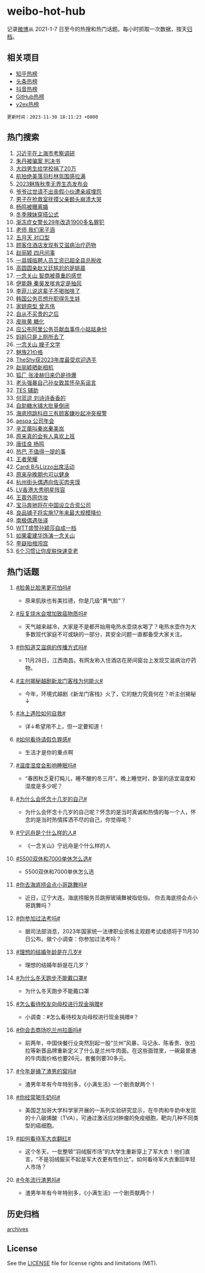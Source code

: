 # weibo-hot-hub

记录[微博](https://www.weibo.com)从 2021-1-7 日至今的热搜和热门话题。每小时抓取一次数据，按天[归档](archives)。

## 相关项目

- [知乎热榜](https://github.com/lonnyzhang423/zhihu-hot-hub)
- [头条热榜](https://github.com/lonnyzhang423/toutiao-hot-hub)
- [抖音热榜](https://github.com/lonnyzhang423/douyin-hot-hub)
- [GitHub热榜](https://github.com/lonnyzhang423/github-hot-hub)
- [v2ex热榜](https://github.com/lonnyzhang423/v2ex-hot-hub)


`更新时间：2023-11-30 18:11:23 +0800`

## 热门搜索

1. [习近平在上海市考察调研](https://m.weibo.cn/search?containerid=100103type%3D1%26t%3D10%26q%3D%23%E4%B9%A0%E8%BF%91%E5%B9%B3%E5%9C%A8%E4%B8%8A%E6%B5%B7%E5%B8%82%E8%80%83%E5%AF%9F%E8%B0%83%E7%A0%94%23&stream_entry_id=51&isnewpage=1&extparam=seat%3D1%26filter_type%3Drealtimehot%26pos%3D0%26dgr%3D0%26stream_entry_id%3D51%26c_type%3D51%26cate%3D10103%26q%3D%2523%25E4%25B9%25A0%25E8%25BF%2591%25E5%25B9%25B3%25E5%259C%25A8%25E4%25B8%258A%25E6%25B5%25B7%25E5%25B8%2582%25E8%2580%2583%25E5%25AF%259F%25E8%25B0%2583%25E7%25A0%2594%2523%26display_time%3D1701339082%26pre_seqid%3D170133908231901630413)
1. [朱丹被骗案 判决书](https://m.weibo.cn/search?containerid=100103type%3D1%26t%3D10%26q%3D%E6%9C%B1%E4%B8%B9%E8%A2%AB%E9%AA%97%E6%A1%88+%E5%88%A4%E5%86%B3%E4%B9%A6&stream_entry_id=31&isnewpage=1&extparam=seat%3D1%26lcate%3D5001%26c_type%3D31%26dgr%3D0%26realpos%3D1%26filter_type%3Drealtimehot%26pos%3D0%26cate%3D5001%26stream_entry_id%3D31%26band_rank%3D1%26q%3D%25E6%259C%25B1%25E4%25B8%25B9%25E8%25A2%25AB%25E9%25AA%2597%25E6%25A1%2588%2520%25E5%2588%25A4%25E5%2586%25B3%25E4%25B9%25A6%26flag%3D1%26display_time%3D1701339082%26pre_seqid%3D170133908231901630413)
1. [大四男生给学校捐了20万](https://m.weibo.cn/search?containerid=100103type%3D1%26t%3D10%26q%3D%23%E5%A4%A7%E5%9B%9B%E7%94%B7%E7%94%9F%E7%BB%99%E5%AD%A6%E6%A0%A1%E6%8D%90%E4%BA%8620%E4%B8%87%23&stream_entry_id=31&isnewpage=1&extparam=seat%3D1%26lcate%3D5001%26c_type%3D31%26dgr%3D0%26realpos%3D2%26filter_type%3Drealtimehot%26pos%3D1%26cate%3D5001%26stream_entry_id%3D31%26band_rank%3D2%26q%3D%2523%25E5%25A4%25A7%25E5%259B%259B%25E7%2594%25B7%25E7%2594%259F%25E7%25BB%2599%25E5%25AD%25A6%25E6%25A0%25A1%25E6%258D%2590%25E4%25BA%258620%25E4%25B8%2587%2523%26flag%3D32768%26display_time%3D1701339082%26pre_seqid%3D170133908231901630413)
1. [航拍绝美落羽杉林氛围感拉满](https://m.weibo.cn/search?containerid=100103type%3D1%26t%3D10%26q%3D%23%E8%88%AA%E6%8B%8D%E7%BB%9D%E7%BE%8E%E8%90%BD%E7%BE%BD%E6%9D%89%E6%9E%97%E6%B0%9B%E5%9B%B4%E6%84%9F%E6%8B%89%E6%BB%A1%23&stream_entry_id=31&isnewpage=1&extparam=seat%3D1%26lcate%3D5001%26c_type%3D31%26dgr%3D0%26realpos%3D3%26filter_type%3Drealtimehot%26pos%3D2%26cate%3D5001%26stream_entry_id%3D31%26band_rank%3D3%26q%3D%2523%25E8%2588%25AA%25E6%258B%258D%25E7%25BB%259D%25E7%25BE%258E%25E8%2590%25BD%25E7%25BE%25BD%25E6%259D%2589%25E6%259E%2597%25E6%25B0%259B%25E5%259B%25B4%25E6%2584%259F%25E6%258B%2589%25E6%25BB%25A1%2523%26flag%3D1%26display_time%3D1701339082%26pre_seqid%3D170133908231901630413)
1. [2023魅族秋季无界生态发布会](https://m.weibo.cn/search?containerid=100103type%3D1%26t%3D10%26q%3D%232023%E9%AD%85%E6%97%8F%E7%A7%8B%E5%AD%A3%E6%97%A0%E7%95%8C%E7%94%9F%E6%80%81%E5%8F%91%E5%B8%83%E4%BC%9A%23&stream_entry_id=31&isnewpage=1&extparam=seat%3D1%26lcate%3D5001%26dgr%3D0%26c_type%3D31%26q%3D%25232023%25E9%25AD%2585%25E6%2597%258F%25E7%25A7%258B%25E5%25AD%25A3%25E6%2597%25A0%25E7%2595%258C%25E7%2594%259F%25E6%2580%2581%25E5%258F%2591%25E5%25B8%2583%25E4%25BC%259A%2523%26filter_type%3Drealtimehot%26pos%3D3%26adid%3D212900%26stream_entry_id%3D31%26band_rank%3D4%26cate%3D5001%26topic_ad%3D1%26is_ad_pos%3D1%26display_time%3D1701339082%26pre_seqid%3D170133908231901630413)
1. [爷爷过世请不出丧假小伙遭亲戚埋怨](https://m.weibo.cn/search?containerid=100103type%3D1%26t%3D10%26q%3D%23%E7%88%B7%E7%88%B7%E8%BF%87%E4%B8%96%E8%AF%B7%E4%B8%8D%E5%87%BA%E4%B8%A7%E5%81%87%E5%B0%8F%E4%BC%99%E9%81%AD%E4%BA%B2%E6%88%9A%E5%9F%8B%E6%80%A8%23&stream_entry_id=31&isnewpage=1&extparam=seat%3D1%26lcate%3D5001%26c_type%3D31%26dgr%3D0%26realpos%3D4%26filter_type%3Drealtimehot%26pos%3D4%26cate%3D5001%26stream_entry_id%3D31%26band_rank%3D4%26q%3D%2523%25E7%2588%25B7%25E7%2588%25B7%25E8%25BF%2587%25E4%25B8%2596%25E8%25AF%25B7%25E4%25B8%258D%25E5%2587%25BA%25E4%25B8%25A7%25E5%2581%2587%25E5%25B0%258F%25E4%25BC%2599%25E9%2581%25AD%25E4%25BA%25B2%25E6%2588%259A%25E5%259F%258B%25E6%2580%25A8%2523%26flag%3D2%26display_time%3D1701339082%26pre_seqid%3D170133908231901630413)
1. [男子在抢救室抚摸父亲额头崩溃大哭](https://m.weibo.cn/search?containerid=100103type%3D1%26t%3D10%26q%3D%23%E7%94%B7%E5%AD%90%E5%9C%A8%E6%8A%A2%E6%95%91%E5%AE%A4%E6%8A%9A%E6%91%B8%E7%88%B6%E4%BA%B2%E9%A2%9D%E5%A4%B4%E5%B4%A9%E6%BA%83%E5%A4%A7%E5%93%AD%23&stream_entry_id=31&isnewpage=1&extparam=seat%3D1%26lcate%3D5001%26c_type%3D31%26dgr%3D0%26realpos%3D5%26filter_type%3Drealtimehot%26pos%3D5%26cate%3D5001%26stream_entry_id%3D31%26band_rank%3D5%26q%3D%2523%25E7%2594%25B7%25E5%25AD%2590%25E5%259C%25A8%25E6%258A%25A2%25E6%2595%2591%25E5%25AE%25A4%25E6%258A%259A%25E6%2591%25B8%25E7%2588%25B6%25E4%25BA%25B2%25E9%25A2%259D%25E5%25A4%25B4%25E5%25B4%25A9%25E6%25BA%2583%25E5%25A4%25A7%25E5%2593%25AD%2523%26flag%3D32768%26display_time%3D1701339082%26pre_seqid%3D170133908231901630413)
1. [杨鸣被曝离婚](https://m.weibo.cn/search?containerid=100103type%3D1%26t%3D10%26q%3D%23%E6%9D%A8%E9%B8%A3%E8%A2%AB%E6%9B%9D%E7%A6%BB%E5%A9%9A%23&stream_entry_id=31&isnewpage=1&extparam=seat%3D1%26lcate%3D5001%26c_type%3D31%26dgr%3D0%26realpos%3D6%26filter_type%3Drealtimehot%26pos%3D6%26cate%3D5001%26stream_entry_id%3D31%26band_rank%3D6%26q%3D%2523%25E6%259D%25A8%25E9%25B8%25A3%25E8%25A2%25AB%25E6%259B%259D%25E7%25A6%25BB%25E5%25A9%259A%2523%26flag%3D2%26display_time%3D1701339082%26pre_seqid%3D170133908231901630413)
1. [冬季辣妹穿搭公式](https://m.weibo.cn/search?containerid=100103type%3D1%26t%3D10%26q%3D%23%E5%86%AC%E5%AD%A3%E8%BE%A3%E5%A6%B9%E7%A9%BF%E6%90%AD%E5%85%AC%E5%BC%8F%23&stream_entry_id=31&isnewpage=1&extparam=seat%3D1%26lcate%3D5001%26c_type%3D31%26dgr%3D0%26q%3D%2523%25E5%2586%25AC%25E5%25AD%25A3%25E8%25BE%25A3%25E5%25A6%25B9%25E7%25A9%25BF%25E6%2590%25AD%25E5%2585%25AC%25E5%25BC%258F%2523%26filter_type%3Drealtimehot%26pos%3D7%26adid%3D212927%26stream_entry_id%3D31%26band_rank%3D7%26cate%3D5001%26is_ad_pos%3D1%26display_time%3D1701339082%26pre_seqid%3D170133908231901630413)
1. [渐冻症女警长29年改造1900多名罪犯](https://m.weibo.cn/search?containerid=100103type%3D1%26t%3D10%26q%3D%23%E6%B8%90%E5%86%BB%E7%97%87%E5%A5%B3%E8%AD%A6%E9%95%BF29%E5%B9%B4%E6%94%B9%E9%80%A01900%E5%A4%9A%E5%90%8D%E7%BD%AA%E7%8A%AF%23&stream_entry_id=31&isnewpage=1&extparam=seat%3D1%26lcate%3D5001%26c_type%3D31%26dgr%3D0%26realpos%3D7%26filter_type%3Drealtimehot%26pos%3D8%26cate%3D5001%26stream_entry_id%3D31%26band_rank%3D7%26q%3D%2523%25E6%25B8%2590%25E5%2586%25BB%25E7%2597%2587%25E5%25A5%25B3%25E8%25AD%25A6%25E9%2595%25BF29%25E5%25B9%25B4%25E6%2594%25B9%25E9%2580%25A01900%25E5%25A4%259A%25E5%2590%258D%25E7%25BD%25AA%25E7%258A%25AF%2523%26flag%3D32768%26display_time%3D1701339082%26pre_seqid%3D170133908231901630413)
1. [老师 我们家子涵](https://m.weibo.cn/search?containerid=100103type%3D1%26t%3D10%26q%3D%E8%80%81%E5%B8%88+%E6%88%91%E4%BB%AC%E5%AE%B6%E5%AD%90%E6%B6%B5&stream_entry_id=31&isnewpage=1&extparam=seat%3D1%26lcate%3D5001%26c_type%3D31%26dgr%3D0%26realpos%3D8%26filter_type%3Drealtimehot%26pos%3D9%26cate%3D5001%26stream_entry_id%3D31%26band_rank%3D8%26q%3D%25E8%2580%2581%25E5%25B8%2588%2520%25E6%2588%2591%25E4%25BB%25AC%25E5%25AE%25B6%25E5%25AD%2590%25E6%25B6%25B5%26flag%3D1%26display_time%3D1701339082%26pre_seqid%3D170133908231901630413)
1. [五月天 对口型](https://m.weibo.cn/search?containerid=100103type%3D1%26t%3D10%26q%3D%E4%BA%94%E6%9C%88%E5%A4%A9+%E5%AF%B9%E5%8F%A3%E5%9E%8B&stream_entry_id=31&isnewpage=1&extparam=seat%3D1%26lcate%3D5001%26c_type%3D31%26dgr%3D0%26realpos%3D9%26filter_type%3Drealtimehot%26pos%3D10%26cate%3D5001%26stream_entry_id%3D31%26band_rank%3D9%26q%3D%25E4%25BA%2594%25E6%259C%2588%25E5%25A4%25A9%2520%25E5%25AF%25B9%25E5%258F%25A3%25E5%259E%258B%26flag%3D1%26display_time%3D1701339082%26pre_seqid%3D170133908231901630413)
1. [顾客住酒店发现有艾滋病治疗药物](https://m.weibo.cn/search?containerid=100103type%3D1%26t%3D10%26q%3D%23%E9%A1%BE%E5%AE%A2%E4%BD%8F%E9%85%92%E5%BA%97%E5%8F%91%E7%8E%B0%E6%9C%89%E8%89%BE%E6%BB%8B%E7%97%85%E6%B2%BB%E7%96%97%E8%8D%AF%E7%89%A9%23&stream_entry_id=31&isnewpage=1&extparam=seat%3D1%26lcate%3D5001%26c_type%3D31%26dgr%3D0%26realpos%3D10%26filter_type%3Drealtimehot%26pos%3D11%26cate%3D5001%26stream_entry_id%3D31%26band_rank%3D10%26q%3D%2523%25E9%25A1%25BE%25E5%25AE%25A2%25E4%25BD%258F%25E9%2585%2592%25E5%25BA%2597%25E5%258F%2591%25E7%258E%25B0%25E6%259C%2589%25E8%2589%25BE%25E6%25BB%258B%25E7%2597%2585%25E6%25B2%25BB%25E7%2596%2597%25E8%258D%25AF%25E7%2589%25A9%2523%26flag%3D1%26display_time%3D1701339082%26pre_seqid%3D170133908231901630413)
1. [赵丽颖 四月间事](https://m.weibo.cn/search?containerid=100103type%3D1%26t%3D10%26q%3D%E8%B5%B5%E4%B8%BD%E9%A2%96+%E5%9B%9B%E6%9C%88%E9%97%B4%E4%BA%8B&stream_entry_id=31&isnewpage=1&extparam=seat%3D1%26lcate%3D5001%26c_type%3D31%26dgr%3D0%26realpos%3D11%26filter_type%3Drealtimehot%26pos%3D12%26cate%3D5001%26stream_entry_id%3D31%26band_rank%3D11%26q%3D%25E8%25B5%25B5%25E4%25B8%25BD%25E9%25A2%2596%2520%25E5%259B%259B%25E6%259C%2588%25E9%2597%25B4%25E4%25BA%258B%26flag%3D1%26display_time%3D1701339082%26pre_seqid%3D170133908231901630413)
1. [一县城临聘人员工资已超全县总税收](https://m.weibo.cn/search?containerid=100103type%3D1%26t%3D10%26q%3D%23%E4%B8%80%E5%8E%BF%E5%9F%8E%E4%B8%B4%E8%81%98%E4%BA%BA%E5%91%98%E5%B7%A5%E8%B5%84%E5%B7%B2%E8%B6%85%E5%85%A8%E5%8E%BF%E6%80%BB%E7%A8%8E%E6%94%B6%23&stream_entry_id=31&isnewpage=1&extparam=seat%3D1%26lcate%3D5001%26c_type%3D31%26dgr%3D0%26realpos%3D12%26filter_type%3Drealtimehot%26pos%3D13%26cate%3D5001%26stream_entry_id%3D31%26band_rank%3D12%26q%3D%2523%25E4%25B8%2580%25E5%258E%25BF%25E5%259F%258E%25E4%25B8%25B4%25E8%2581%2598%25E4%25BA%25BA%25E5%2591%2598%25E5%25B7%25A5%25E8%25B5%2584%25E5%25B7%25B2%25E8%25B6%2585%25E5%2585%25A8%25E5%258E%25BF%25E6%2580%25BB%25E7%25A8%258E%25E6%2594%25B6%2523%26flag%3D1%26display_time%3D1701339082%26pre_seqid%3D170133908231901630413)
1. [高圆圆亲赵又廷尴尬的是姚晨](https://m.weibo.cn/search?containerid=100103type%3D1%26t%3D10%26q%3D%23%E9%AB%98%E5%9C%86%E5%9C%86%E4%BA%B2%E8%B5%B5%E5%8F%88%E5%BB%B7%E5%B0%B4%E5%B0%AC%E7%9A%84%E6%98%AF%E5%A7%9A%E6%99%A8%23&stream_entry_id=31&isnewpage=1&extparam=seat%3D1%26lcate%3D5001%26c_type%3D31%26dgr%3D0%26realpos%3D13%26filter_type%3Drealtimehot%26pos%3D14%26cate%3D5001%26stream_entry_id%3D31%26band_rank%3D13%26q%3D%2523%25E9%25AB%2598%25E5%259C%2586%25E5%259C%2586%25E4%25BA%25B2%25E8%25B5%25B5%25E5%258F%2588%25E5%25BB%25B7%25E5%25B0%25B4%25E5%25B0%25AC%25E7%259A%2584%25E6%2598%25AF%25E5%25A7%259A%25E6%2599%25A8%2523%26flag%3D2%26display_time%3D1701339082%26pre_seqid%3D170133908231901630413)
1. [一念关山 智商被尊重的感觉](https://m.weibo.cn/search?containerid=100103type%3D1%26t%3D10%26q%3D%E4%B8%80%E5%BF%B5%E5%85%B3%E5%B1%B1+%E6%99%BA%E5%95%86%E8%A2%AB%E5%B0%8A%E9%87%8D%E7%9A%84%E6%84%9F%E8%A7%89&stream_entry_id=31&isnewpage=1&extparam=seat%3D1%26lcate%3D5001%26c_type%3D31%26dgr%3D0%26realpos%3D14%26filter_type%3Drealtimehot%26pos%3D15%26cate%3D5001%26stream_entry_id%3D31%26band_rank%3D14%26q%3D%25E4%25B8%2580%25E5%25BF%25B5%25E5%2585%25B3%25E5%25B1%25B1%2520%25E6%2599%25BA%25E5%2595%2586%25E8%25A2%25AB%25E5%25B0%258A%25E9%2587%258D%25E7%259A%2584%25E6%2584%259F%25E8%25A7%2589%26flag%3D0%26display_time%3D1701339082%26pre_seqid%3D170133908231901630413)
1. [伊能静 秦昊发嗲肯定是抽风](https://m.weibo.cn/search?containerid=100103type%3D1%26t%3D10%26q%3D%E4%BC%8A%E8%83%BD%E9%9D%99+%E7%A7%A6%E6%98%8A%E5%8F%91%E5%97%B2%E8%82%AF%E5%AE%9A%E6%98%AF%E6%8A%BD%E9%A3%8E&stream_entry_id=31&isnewpage=1&extparam=seat%3D1%26lcate%3D5001%26c_type%3D31%26dgr%3D0%26realpos%3D15%26filter_type%3Drealtimehot%26pos%3D16%26cate%3D5001%26stream_entry_id%3D31%26band_rank%3D15%26q%3D%25E4%25BC%258A%25E8%2583%25BD%25E9%259D%2599%2520%25E7%25A7%25A6%25E6%2598%258A%25E5%258F%2591%25E5%2597%25B2%25E8%2582%25AF%25E5%25AE%259A%25E6%2598%25AF%25E6%258A%25BD%25E9%25A3%258E%26flag%3D1%26display_time%3D1701339082%26pre_seqid%3D170133908231901630413)
1. [李菲儿说这辈子不喝咖啡了](https://m.weibo.cn/search?containerid=100103type%3D1%26t%3D10%26q%3D%E6%9D%8E%E8%8F%B2%E5%84%BF%E8%AF%B4%E8%BF%99%E8%BE%88%E5%AD%90%E4%B8%8D%E5%96%9D%E5%92%96%E5%95%A1%E4%BA%86&stream_entry_id=31&isnewpage=1&extparam=seat%3D1%26lcate%3D5001%26c_type%3D31%26dgr%3D0%26realpos%3D16%26filter_type%3Drealtimehot%26pos%3D17%26cate%3D5001%26stream_entry_id%3D31%26band_rank%3D16%26q%3D%25E6%259D%258E%25E8%258F%25B2%25E5%2584%25BF%25E8%25AF%25B4%25E8%25BF%2599%25E8%25BE%2588%25E5%25AD%2590%25E4%25B8%258D%25E5%2596%259D%25E5%2592%2596%25E5%2595%25A1%25E4%25BA%2586%26flag%3D2%26display_time%3D1701339082%26pre_seqid%3D170133908231901630413)
1. [韩国公务员想升职得先生娃](https://m.weibo.cn/search?containerid=100103type%3D1%26t%3D10%26q%3D%23%E9%9F%A9%E5%9B%BD%E5%85%AC%E5%8A%A1%E5%91%98%E6%83%B3%E5%8D%87%E8%81%8C%E5%BE%97%E5%85%88%E7%94%9F%E5%A8%83%23&stream_entry_id=31&isnewpage=1&extparam=seat%3D1%26lcate%3D5001%26c_type%3D31%26dgr%3D0%26realpos%3D17%26filter_type%3Drealtimehot%26pos%3D18%26cate%3D5001%26stream_entry_id%3D31%26band_rank%3D17%26q%3D%2523%25E9%259F%25A9%25E5%259B%25BD%25E5%2585%25AC%25E5%258A%25A1%25E5%2591%2598%25E6%2583%25B3%25E5%258D%2587%25E8%2581%258C%25E5%25BE%2597%25E5%2585%2588%25E7%2594%259F%25E5%25A8%2583%2523%26flag%3D0%26display_time%3D1701339082%26pre_seqid%3D170133908231901630413)
1. [家妍原型 曾志伟](https://m.weibo.cn/search?containerid=100103type%3D1%26t%3D10%26q%3D%E5%AE%B6%E5%A6%8D%E5%8E%9F%E5%9E%8B+%E6%9B%BE%E5%BF%97%E4%BC%9F&stream_entry_id=31&isnewpage=1&extparam=seat%3D1%26lcate%3D5001%26c_type%3D31%26dgr%3D0%26realpos%3D18%26filter_type%3Drealtimehot%26pos%3D19%26cate%3D5001%26stream_entry_id%3D31%26band_rank%3D18%26q%3D%25E5%25AE%25B6%25E5%25A6%258D%25E5%258E%259F%25E5%259E%258B%2520%25E6%259B%25BE%25E5%25BF%2597%25E4%25BC%259F%26flag%3D1%26display_time%3D1701339082%26pre_seqid%3D170133908231901630413)
1. [自从不买贵的之后](https://m.weibo.cn/search?containerid=100103type%3D1%26t%3D10%26q%3D%E8%87%AA%E4%BB%8E%E4%B8%8D%E4%B9%B0%E8%B4%B5%E7%9A%84%E4%B9%8B%E5%90%8E&stream_entry_id=31&isnewpage=1&extparam=seat%3D1%26lcate%3D5001%26c_type%3D31%26dgr%3D0%26realpos%3D19%26filter_type%3Drealtimehot%26pos%3D20%26cate%3D5001%26stream_entry_id%3D31%26band_rank%3D19%26q%3D%25E8%2587%25AA%25E4%25BB%258E%25E4%25B8%258D%25E4%25B9%25B0%25E8%25B4%25B5%25E7%259A%2584%25E4%25B9%258B%25E5%2590%258E%26flag%3D1%26display_time%3D1701339082%26pre_seqid%3D170133908231901630413)
1. [皮肤黄 糖化](https://m.weibo.cn/search?containerid=100103type%3D1%26t%3D10%26q%3D%E7%9A%AE%E8%82%A4%E9%BB%84+%E7%B3%96%E5%8C%96&stream_entry_id=31&isnewpage=1&extparam=seat%3D1%26lcate%3D5001%26c_type%3D31%26dgr%3D0%26realpos%3D20%26filter_type%3Drealtimehot%26pos%3D21%26cate%3D5001%26stream_entry_id%3D31%26band_rank%3D20%26q%3D%25E7%259A%25AE%25E8%2582%25A4%25E9%25BB%2584%2520%25E7%25B3%2596%25E5%258C%2596%26flag%3D0%26display_time%3D1701339082%26pre_seqid%3D170133908231901630413)
1. [应公布阿里公务员献血事件小姑姑身份](https://m.weibo.cn/search?containerid=100103type%3D1%26t%3D10%26q%3D%23%E5%BA%94%E5%85%AC%E5%B8%83%E9%98%BF%E9%87%8C%E5%85%AC%E5%8A%A1%E5%91%98%E7%8C%AE%E8%A1%80%E4%BA%8B%E4%BB%B6%E5%B0%8F%E5%A7%91%E5%A7%91%E8%BA%AB%E4%BB%BD%23&stream_entry_id=31&isnewpage=1&extparam=seat%3D1%26lcate%3D5001%26c_type%3D31%26dgr%3D0%26realpos%3D21%26filter_type%3Drealtimehot%26pos%3D22%26cate%3D5001%26stream_entry_id%3D31%26band_rank%3D21%26q%3D%2523%25E5%25BA%2594%25E5%2585%25AC%25E5%25B8%2583%25E9%2598%25BF%25E9%2587%258C%25E5%2585%25AC%25E5%258A%25A1%25E5%2591%2598%25E7%258C%25AE%25E8%25A1%2580%25E4%25BA%258B%25E4%25BB%25B6%25E5%25B0%258F%25E5%25A7%2591%25E5%25A7%2591%25E8%25BA%25AB%25E4%25BB%25BD%2523%26flag%3D0%26display_time%3D1701339082%26pre_seqid%3D170133908231901630413)
1. [妈妈只是上厕所去了](https://m.weibo.cn/search?containerid=100103type%3D1%26t%3D10%26q%3D%23%E5%A6%88%E5%A6%88%E5%8F%AA%E6%98%AF%E4%B8%8A%E5%8E%95%E6%89%80%E5%8E%BB%E4%BA%86%23&stream_entry_id=31&isnewpage=1&extparam=seat%3D1%26lcate%3D5001%26c_type%3D31%26dgr%3D0%26realpos%3D22%26filter_type%3Drealtimehot%26pos%3D23%26cate%3D5001%26stream_entry_id%3D31%26band_rank%3D22%26q%3D%2523%25E5%25A6%2588%25E5%25A6%2588%25E5%258F%25AA%25E6%2598%25AF%25E4%25B8%258A%25E5%258E%2595%25E6%2589%2580%25E5%258E%25BB%25E4%25BA%2586%2523%26flag%3D1%26display_time%3D1701339082%26pre_seqid%3D170133908231901630413)
1. [一念关山 嫂子文学](https://m.weibo.cn/search?containerid=100103type%3D1%26t%3D10%26q%3D%E4%B8%80%E5%BF%B5%E5%85%B3%E5%B1%B1+%E5%AB%82%E5%AD%90%E6%96%87%E5%AD%A6&stream_entry_id=31&isnewpage=1&extparam=seat%3D1%26lcate%3D5001%26c_type%3D31%26dgr%3D0%26realpos%3D23%26filter_type%3Drealtimehot%26pos%3D24%26cate%3D5001%26stream_entry_id%3D31%26band_rank%3D23%26q%3D%25E4%25B8%2580%25E5%25BF%25B5%25E5%2585%25B3%25E5%25B1%25B1%2520%25E5%25AB%2582%25E5%25AD%2590%25E6%2596%2587%25E5%25AD%25A6%26flag%3D0%26display_time%3D1701339082%26pre_seqid%3D170133908231901630413)
1. [魅族21价格](https://m.weibo.cn/search?containerid=100103type%3D1%26t%3D10%26q%3D%E9%AD%85%E6%97%8F21%E4%BB%B7%E6%A0%BC&stream_entry_id=31&isnewpage=1&extparam=seat%3D1%26lcate%3D5001%26c_type%3D31%26dgr%3D0%26realpos%3D24%26filter_type%3Drealtimehot%26pos%3D25%26cate%3D5001%26stream_entry_id%3D31%26band_rank%3D24%26q%3D%25E9%25AD%2585%25E6%2597%258F21%25E4%25BB%25B7%25E6%25A0%25BC%26flag%3D1%26display_time%3D1701339082%26pre_seqid%3D170133908231901630413)
1. [TheShy获2023年度最受欢迎选手](https://m.weibo.cn/search?containerid=100103type%3D1%26t%3D10%26q%3D%23TheShy%E8%8E%B72023%E5%B9%B4%E5%BA%A6%E6%9C%80%E5%8F%97%E6%AC%A2%E8%BF%8E%E9%80%89%E6%89%8B%23&stream_entry_id=31&isnewpage=1&extparam=seat%3D1%26lcate%3D5001%26c_type%3D31%26dgr%3D0%26realpos%3D25%26filter_type%3Drealtimehot%26pos%3D26%26cate%3D5001%26stream_entry_id%3D31%26band_rank%3D25%26q%3D%2523TheShy%25E8%258E%25B72023%25E5%25B9%25B4%25E5%25BA%25A6%25E6%259C%2580%25E5%258F%2597%25E6%25AC%25A2%25E8%25BF%258E%25E9%2580%2589%25E6%2589%258B%2523%26flag%3D0%26display_time%3D1701339082%26pre_seqid%3D170133908231901630413)
1. [赵丽颖晒新相机](https://m.weibo.cn/search?containerid=100103type%3D1%26t%3D10%26q%3D%23%E8%B5%B5%E4%B8%BD%E9%A2%96%E6%99%92%E6%96%B0%E7%9B%B8%E6%9C%BA%23&stream_entry_id=31&isnewpage=1&extparam=seat%3D1%26lcate%3D5001%26c_type%3D31%26dgr%3D0%26realpos%3D26%26filter_type%3Drealtimehot%26pos%3D27%26cate%3D5001%26stream_entry_id%3D31%26band_rank%3D26%26q%3D%2523%25E8%25B5%25B5%25E4%25B8%25BD%25E9%25A2%2596%25E6%2599%2592%25E6%2596%25B0%25E7%259B%25B8%25E6%259C%25BA%2523%26flag%3D1%26display_time%3D1701339082%26pre_seqid%3D170133908231901630413)
1. [狐厂 张凌赫归来仍是待爆](https://m.weibo.cn/search?containerid=100103type%3D1%26t%3D10%26q%3D%E7%8B%90%E5%8E%82+%E5%BC%A0%E5%87%8C%E8%B5%AB%E5%BD%92%E6%9D%A5%E4%BB%8D%E6%98%AF%E5%BE%85%E7%88%86&stream_entry_id=31&isnewpage=1&extparam=seat%3D1%26lcate%3D5001%26c_type%3D31%26dgr%3D0%26realpos%3D27%26filter_type%3Drealtimehot%26pos%3D28%26cate%3D5001%26stream_entry_id%3D31%26band_rank%3D27%26q%3D%25E7%258B%2590%25E5%258E%2582%2520%25E5%25BC%25A0%25E5%2587%258C%25E8%25B5%25AB%25E5%25BD%2592%25E6%259D%25A5%25E4%25BB%258D%25E6%2598%25AF%25E5%25BE%2585%25E7%2588%2586%26flag%3D0%26display_time%3D1701339082%26pre_seqid%3D170133908231901630413)
1. [老头强暴自己孙女致其怀孕系谣言](https://m.weibo.cn/search?containerid=100103type%3D1%26t%3D10%26q%3D%23%E8%80%81%E5%A4%B4%E5%BC%BA%E6%9A%B4%E8%87%AA%E5%B7%B1%E5%AD%99%E5%A5%B3%E8%87%B4%E5%85%B6%E6%80%80%E5%AD%95%E7%B3%BB%E8%B0%A3%E8%A8%80%23&stream_entry_id=31&isnewpage=1&extparam=seat%3D1%26lcate%3D5001%26c_type%3D31%26dgr%3D0%26realpos%3D28%26filter_type%3Drealtimehot%26pos%3D29%26cate%3D5001%26stream_entry_id%3D31%26band_rank%3D28%26q%3D%2523%25E8%2580%2581%25E5%25A4%25B4%25E5%25BC%25BA%25E6%259A%25B4%25E8%2587%25AA%25E5%25B7%25B1%25E5%25AD%2599%25E5%25A5%25B3%25E8%2587%25B4%25E5%2585%25B6%25E6%2580%2580%25E5%25AD%2595%25E7%25B3%25BB%25E8%25B0%25A3%25E8%25A8%2580%2523%26flag%3D0%26display_time%3D1701339082%26pre_seqid%3D170133908231901630413)
1. [TES 辅助](https://m.weibo.cn/search?containerid=100103type%3D1%26t%3D10%26q%3DTES+%E8%BE%85%E5%8A%A9&stream_entry_id=31&isnewpage=1&extparam=seat%3D1%26lcate%3D5001%26c_type%3D31%26dgr%3D0%26realpos%3D29%26filter_type%3Drealtimehot%26pos%3D30%26cate%3D5001%26stream_entry_id%3D31%26band_rank%3D29%26q%3DTES%2520%25E8%25BE%2585%25E5%258A%25A9%26flag%3D1%26display_time%3D1701339082%26pre_seqid%3D170133908231901630413)
1. [何蓝逗 刘诗诗香香的](https://m.weibo.cn/search?containerid=100103type%3D1%26t%3D10%26q%3D%E4%BD%95%E8%93%9D%E9%80%97+%E5%88%98%E8%AF%97%E8%AF%97%E9%A6%99%E9%A6%99%E7%9A%84&stream_entry_id=31&isnewpage=1&extparam=seat%3D1%26lcate%3D5001%26c_type%3D31%26dgr%3D0%26realpos%3D30%26filter_type%3Drealtimehot%26pos%3D31%26cate%3D5001%26stream_entry_id%3D31%26band_rank%3D30%26q%3D%25E4%25BD%2595%25E8%2593%259D%25E9%2580%2597%2520%25E5%2588%2598%25E8%25AF%2597%25E8%25AF%2597%25E9%25A6%2599%25E9%25A6%2599%25E7%259A%2584%26flag%3D1%26display_time%3D1701339082%26pre_seqid%3D170133908231901630413)
1. [自助糖水铺大批量倒闭](https://m.weibo.cn/search?containerid=100103type%3D1%26t%3D10%26q%3D%23%E8%87%AA%E5%8A%A9%E7%B3%96%E6%B0%B4%E9%93%BA%E5%A4%A7%E6%89%B9%E9%87%8F%E5%80%92%E9%97%AD%23&stream_entry_id=31&isnewpage=1&extparam=seat%3D1%26lcate%3D5001%26c_type%3D31%26dgr%3D0%26realpos%3D31%26filter_type%3Drealtimehot%26pos%3D32%26cate%3D5001%26stream_entry_id%3D31%26band_rank%3D31%26q%3D%2523%25E8%2587%25AA%25E5%258A%25A9%25E7%25B3%2596%25E6%25B0%25B4%25E9%2593%25BA%25E5%25A4%25A7%25E6%2589%25B9%25E9%2587%258F%25E5%2580%2592%25E9%2597%25AD%2523%26flag%3D1%26display_time%3D1701339082%26pre_seqid%3D170133908231901630413)
1. [海底捞跳科目三有顾客嫌吵起冲突报警](https://m.weibo.cn/search?containerid=100103type%3D1%26t%3D10%26q%3D%23%E6%B5%B7%E5%BA%95%E6%8D%9E%E8%B7%B3%E7%A7%91%E7%9B%AE%E4%B8%89%E6%9C%89%E9%A1%BE%E5%AE%A2%E5%AB%8C%E5%90%B5%E8%B5%B7%E5%86%B2%E7%AA%81%E6%8A%A5%E8%AD%A6%23&stream_entry_id=31&isnewpage=1&extparam=seat%3D1%26lcate%3D5001%26c_type%3D31%26dgr%3D0%26realpos%3D32%26filter_type%3Drealtimehot%26pos%3D33%26cate%3D5001%26stream_entry_id%3D31%26band_rank%3D32%26q%3D%2523%25E6%25B5%25B7%25E5%25BA%2595%25E6%258D%259E%25E8%25B7%25B3%25E7%25A7%2591%25E7%259B%25AE%25E4%25B8%2589%25E6%259C%2589%25E9%25A1%25BE%25E5%25AE%25A2%25E5%25AB%258C%25E5%2590%25B5%25E8%25B5%25B7%25E5%2586%25B2%25E7%25AA%2581%25E6%258A%25A5%25E8%25AD%25A6%2523%26flag%3D0%26display_time%3D1701339082%26pre_seqid%3D170133908231901630413)
1. [aespa 公司年会](https://m.weibo.cn/search?containerid=100103type%3D1%26t%3D10%26q%3Daespa+%E5%85%AC%E5%8F%B8%E5%B9%B4%E4%BC%9A&stream_entry_id=31&isnewpage=1&extparam=seat%3D1%26lcate%3D5001%26c_type%3D31%26dgr%3D0%26realpos%3D33%26filter_type%3Drealtimehot%26pos%3D34%26cate%3D5001%26stream_entry_id%3D31%26band_rank%3D33%26q%3Daespa%2520%25E5%2585%25AC%25E5%258F%25B8%25E5%25B9%25B4%25E4%25BC%259A%26flag%3D0%26display_time%3D1701339082%26pre_seqid%3D170133908231901630413)
1. [辛芷蕾叫秦岚秦美岚](https://m.weibo.cn/search?containerid=100103type%3D1%26t%3D10%26q%3D%23%E8%BE%9B%E8%8A%B7%E8%95%BE%E5%8F%AB%E7%A7%A6%E5%B2%9A%E7%A7%A6%E7%BE%8E%E5%B2%9A%23&stream_entry_id=31&isnewpage=1&extparam=seat%3D1%26lcate%3D5001%26c_type%3D31%26dgr%3D0%26realpos%3D34%26filter_type%3Drealtimehot%26pos%3D35%26cate%3D5001%26stream_entry_id%3D31%26band_rank%3D34%26q%3D%2523%25E8%25BE%259B%25E8%258A%25B7%25E8%2595%25BE%25E5%258F%25AB%25E7%25A7%25A6%25E5%25B2%259A%25E7%25A7%25A6%25E7%25BE%258E%25E5%25B2%259A%2523%26flag%3D1%26display_time%3D1701339082%26pre_seqid%3D170133908231901630413)
1. [原来真的会有人喜欢上班](https://m.weibo.cn/search?containerid=100103type%3D1%26t%3D10%26q%3D%23%E5%8E%9F%E6%9D%A5%E7%9C%9F%E7%9A%84%E4%BC%9A%E6%9C%89%E4%BA%BA%E5%96%9C%E6%AC%A2%E4%B8%8A%E7%8F%AD%23&stream_entry_id=31&isnewpage=1&extparam=seat%3D1%26lcate%3D5001%26c_type%3D31%26dgr%3D0%26realpos%3D35%26filter_type%3Drealtimehot%26pos%3D36%26cate%3D5001%26stream_entry_id%3D31%26band_rank%3D35%26q%3D%2523%25E5%258E%259F%25E6%259D%25A5%25E7%259C%259F%25E7%259A%2584%25E4%25BC%259A%25E6%259C%2589%25E4%25BA%25BA%25E5%2596%259C%25E6%25AC%25A2%25E4%25B8%258A%25E7%258F%25AD%2523%26flag%3D1%26display_time%3D1701339082%26pre_seqid%3D170133908231901630413)
1. [唐佳良 杨鸣](https://m.weibo.cn/search?containerid=100103type%3D1%26t%3D10%26q%3D%E5%94%90%E4%BD%B3%E8%89%AF+%E6%9D%A8%E9%B8%A3&stream_entry_id=31&isnewpage=1&extparam=seat%3D1%26lcate%3D5001%26c_type%3D31%26dgr%3D0%26realpos%3D36%26filter_type%3Drealtimehot%26pos%3D37%26cate%3D5001%26stream_entry_id%3D31%26band_rank%3D36%26q%3D%25E5%2594%2590%25E4%25BD%25B3%25E8%2589%25AF%2520%25E6%259D%25A8%25E9%25B8%25A3%26flag%3D0%26display_time%3D1701339082%26pre_seqid%3D170133908231901630413)
1. [热巴 不值得一提的事](https://m.weibo.cn/search?containerid=100103type%3D1%26t%3D10%26q%3D%E7%83%AD%E5%B7%B4+%E4%B8%8D%E5%80%BC%E5%BE%97%E4%B8%80%E6%8F%90%E7%9A%84%E4%BA%8B&stream_entry_id=31&isnewpage=1&extparam=seat%3D1%26lcate%3D5001%26c_type%3D31%26dgr%3D0%26realpos%3D37%26filter_type%3Drealtimehot%26pos%3D38%26cate%3D5001%26stream_entry_id%3D31%26band_rank%3D37%26q%3D%25E7%2583%25AD%25E5%25B7%25B4%2520%25E4%25B8%258D%25E5%2580%25BC%25E5%25BE%2597%25E4%25B8%2580%25E6%258F%2590%25E7%259A%2584%25E4%25BA%258B%26flag%3D0%26display_time%3D1701339082%26pre_seqid%3D170133908231901630413)
1. [王者荣耀](https://m.weibo.cn/search?containerid=100103type%3D1%26t%3D10%26q%3D%E7%8E%8B%E8%80%85%E8%8D%A3%E8%80%80&stream_entry_id=31&isnewpage=1&extparam=seat%3D1%26lcate%3D5001%26c_type%3D31%26dgr%3D0%26realpos%3D38%26filter_type%3Drealtimehot%26pos%3D39%26cate%3D5001%26stream_entry_id%3D31%26band_rank%3D38%26q%3D%25E7%258E%258B%25E8%2580%2585%25E8%258D%25A3%25E8%2580%2580%26flag%3D1%26display_time%3D1701339082%26pre_seqid%3D170133908231901630413)
1. [Cardi B与Lizzo出席活动](https://m.weibo.cn/search?containerid=100103type%3D1%26t%3D10%26q%3DCardi+B%E4%B8%8ELizzo%E5%87%BA%E5%B8%AD%E6%B4%BB%E5%8A%A8&stream_entry_id=31&isnewpage=1&extparam=seat%3D1%26lcate%3D5001%26c_type%3D31%26dgr%3D0%26realpos%3D39%26filter_type%3Drealtimehot%26pos%3D40%26cate%3D5001%26stream_entry_id%3D31%26band_rank%3D39%26q%3DCardi%2520B%25E4%25B8%258ELizzo%25E5%2587%25BA%25E5%25B8%25AD%25E6%25B4%25BB%25E5%258A%25A8%26flag%3D1%26display_time%3D1701339082%26pre_seqid%3D170133908231901630413)
1. [原来孕晚期也可以健身](https://m.weibo.cn/search?containerid=100103type%3D1%26t%3D10%26q%3D%23%E5%8E%9F%E6%9D%A5%E5%AD%95%E6%99%9A%E6%9C%9F%E4%B9%9F%E5%8F%AF%E4%BB%A5%E5%81%A5%E8%BA%AB%23&stream_entry_id=31&isnewpage=1&extparam=seat%3D1%26lcate%3D5001%26c_type%3D31%26dgr%3D0%26realpos%3D40%26filter_type%3Drealtimehot%26pos%3D41%26cate%3D5001%26stream_entry_id%3D31%26band_rank%3D40%26q%3D%2523%25E5%258E%259F%25E6%259D%25A5%25E5%25AD%2595%25E6%2599%259A%25E6%259C%259F%25E4%25B9%259F%25E5%258F%25AF%25E4%25BB%25A5%25E5%2581%25A5%25E8%25BA%25AB%2523%26flag%3D0%26display_time%3D1701339082%26pre_seqid%3D170133908231901630413)
1. [杭州街头偶遇向佐买肉夹馍](https://m.weibo.cn/search?containerid=100103type%3D1%26t%3D10%26q%3D%23%E6%9D%AD%E5%B7%9E%E8%A1%97%E5%A4%B4%E5%81%B6%E9%81%87%E5%90%91%E4%BD%90%E4%B9%B0%E8%82%89%E5%A4%B9%E9%A6%8D%23&stream_entry_id=31&isnewpage=1&extparam=seat%3D1%26lcate%3D5001%26c_type%3D31%26dgr%3D0%26realpos%3D41%26filter_type%3Drealtimehot%26pos%3D42%26cate%3D5001%26stream_entry_id%3D31%26band_rank%3D41%26q%3D%2523%25E6%259D%25AD%25E5%25B7%259E%25E8%25A1%2597%25E5%25A4%25B4%25E5%2581%25B6%25E9%2581%2587%25E5%2590%2591%25E4%25BD%2590%25E4%25B9%25B0%25E8%2582%2589%25E5%25A4%25B9%25E9%25A6%258D%2523%26flag%3D1%26display_time%3D1701339082%26pre_seqid%3D170133908231901630413)
1. [LV香港大秀明星阵容](https://m.weibo.cn/search?containerid=100103type%3D1%26t%3D10%26q%3D%23LV%E9%A6%99%E6%B8%AF%E5%A4%A7%E7%A7%80%E6%98%8E%E6%98%9F%E9%98%B5%E5%AE%B9%23&stream_entry_id=31&isnewpage=1&extparam=seat%3D1%26lcate%3D5001%26c_type%3D31%26dgr%3D0%26realpos%3D42%26filter_type%3Drealtimehot%26pos%3D43%26cate%3D5001%26stream_entry_id%3D31%26band_rank%3D42%26q%3D%2523LV%25E9%25A6%2599%25E6%25B8%25AF%25E5%25A4%25A7%25E7%25A7%2580%25E6%2598%258E%25E6%2598%259F%25E9%2598%25B5%25E5%25AE%25B9%2523%26flag%3D0%26display_time%3D1701339082%26pre_seqid%3D170133908231901630413)
1. [王蓉外网仿妆](https://m.weibo.cn/search?containerid=100103type%3D1%26t%3D10%26q%3D%E7%8E%8B%E8%93%89%E5%A4%96%E7%BD%91%E4%BB%BF%E5%A6%86&stream_entry_id=31&isnewpage=1&extparam=seat%3D1%26lcate%3D5001%26c_type%3D31%26dgr%3D0%26realpos%3D43%26filter_type%3Drealtimehot%26pos%3D44%26cate%3D5001%26stream_entry_id%3D31%26band_rank%3D43%26q%3D%25E7%258E%258B%25E8%2593%2589%25E5%25A4%2596%25E7%25BD%2591%25E4%25BB%25BF%25E5%25A6%2586%26flag%3D0%26display_time%3D1701339082%26pre_seqid%3D170133908231901630413)
1. [宝马奔驰将在中国设立合资公司](https://m.weibo.cn/search?containerid=100103type%3D1%26t%3D10%26q%3D%23%E5%AE%9D%E9%A9%AC%E5%A5%94%E9%A9%B0%E5%B0%86%E5%9C%A8%E4%B8%AD%E5%9B%BD%E8%AE%BE%E7%AB%8B%E5%90%88%E8%B5%84%E5%85%AC%E5%8F%B8%23&stream_entry_id=31&isnewpage=1&extparam=seat%3D1%26lcate%3D5001%26c_type%3D31%26dgr%3D0%26realpos%3D44%26filter_type%3Drealtimehot%26pos%3D45%26cate%3D5001%26stream_entry_id%3D31%26band_rank%3D44%26q%3D%2523%25E5%25AE%259D%25E9%25A9%25AC%25E5%25A5%2594%25E9%25A9%25B0%25E5%25B0%2586%25E5%259C%25A8%25E4%25B8%25AD%25E5%259B%25BD%25E8%25AE%25BE%25E7%25AB%258B%25E5%2590%2588%25E8%25B5%2584%25E5%2585%25AC%25E5%258F%25B8%2523%26flag%3D0%26display_time%3D1701339082%26pre_seqid%3D170133908231901630413)
1. [良品铺子将实施17年来最大规模降价](https://m.weibo.cn/search?containerid=100103type%3D1%26t%3D10%26q%3D%23%E8%89%AF%E5%93%81%E9%93%BA%E5%AD%90%E5%B0%86%E5%AE%9E%E6%96%BD17%E5%B9%B4%E6%9D%A5%E6%9C%80%E5%A4%A7%E8%A7%84%E6%A8%A1%E9%99%8D%E4%BB%B7%23&stream_entry_id=31&isnewpage=1&extparam=seat%3D1%26lcate%3D5001%26c_type%3D31%26dgr%3D0%26realpos%3D45%26filter_type%3Drealtimehot%26pos%3D46%26cate%3D5001%26stream_entry_id%3D31%26band_rank%3D45%26q%3D%2523%25E8%2589%25AF%25E5%2593%2581%25E9%2593%25BA%25E5%25AD%2590%25E5%25B0%2586%25E5%25AE%259E%25E6%2596%25BD17%25E5%25B9%25B4%25E6%259D%25A5%25E6%259C%2580%25E5%25A4%25A7%25E8%25A7%2584%25E6%25A8%25A1%25E9%2599%258D%25E4%25BB%25B7%2523%26flag%3D1%26display_time%3D1701339082%26pre_seqid%3D170133908231901630413)
1. [南极偶遇张译](https://m.weibo.cn/search?containerid=100103type%3D1%26t%3D10%26q%3D%23%E5%8D%97%E6%9E%81%E5%81%B6%E9%81%87%E5%BC%A0%E8%AF%91%23&stream_entry_id=31&isnewpage=1&extparam=seat%3D1%26lcate%3D5001%26c_type%3D31%26dgr%3D0%26realpos%3D46%26filter_type%3Drealtimehot%26pos%3D47%26cate%3D5001%26stream_entry_id%3D31%26band_rank%3D46%26q%3D%2523%25E5%258D%2597%25E6%259E%2581%25E5%2581%25B6%25E9%2581%2587%25E5%25BC%25A0%25E8%25AF%2591%2523%26flag%3D0%26display_time%3D1701339082%26pre_seqid%3D170133908231901630413)
1. [WTT盛赞孙颖莎自成一档](https://m.weibo.cn/search?containerid=100103type%3D1%26t%3D10%26q%3D%23WTT%E7%9B%9B%E8%B5%9E%E5%AD%99%E9%A2%96%E8%8E%8E%E8%87%AA%E6%88%90%E4%B8%80%E6%A1%A3%23&stream_entry_id=31&isnewpage=1&extparam=seat%3D1%26lcate%3D5001%26c_type%3D31%26dgr%3D0%26realpos%3D47%26filter_type%3Drealtimehot%26pos%3D48%26cate%3D5001%26stream_entry_id%3D31%26band_rank%3D47%26q%3D%2523WTT%25E7%259B%259B%25E8%25B5%259E%25E5%25AD%2599%25E9%25A2%2596%25E8%258E%258E%25E8%2587%25AA%25E6%2588%2590%25E4%25B8%2580%25E6%25A1%25A3%2523%26flag%3D1%26display_time%3D1701339082%26pre_seqid%3D170133908231901630413)
1. [如果霍建华饰演一念关山](https://m.weibo.cn/search?containerid=100103type%3D1%26t%3D10%26q%3D%E5%A6%82%E6%9E%9C%E9%9C%8D%E5%BB%BA%E5%8D%8E%E9%A5%B0%E6%BC%94%E4%B8%80%E5%BF%B5%E5%85%B3%E5%B1%B1&stream_entry_id=31&isnewpage=1&extparam=seat%3D1%26lcate%3D5001%26c_type%3D31%26dgr%3D0%26realpos%3D48%26filter_type%3Drealtimehot%26pos%3D49%26cate%3D5001%26stream_entry_id%3D31%26band_rank%3D48%26q%3D%25E5%25A6%2582%25E6%259E%259C%25E9%259C%258D%25E5%25BB%25BA%25E5%258D%258E%25E9%25A5%25B0%25E6%25BC%2594%25E4%25B8%2580%25E5%25BF%25B5%25E5%2585%25B3%25E5%25B1%25B1%26flag%3D0%26display_time%3D1701339082%26pre_seqid%3D170133908231901630413)
1. [李嶷抬棺闯宫](https://m.weibo.cn/search?containerid=100103type%3D1%26t%3D10%26q%3D%23%E6%9D%8E%E5%B6%B7%E6%8A%AC%E6%A3%BA%E9%97%AF%E5%AE%AB%23&stream_entry_id=31&isnewpage=1&extparam=seat%3D1%26lcate%3D5001%26c_type%3D31%26dgr%3D0%26realpos%3D49%26filter_type%3Drealtimehot%26pos%3D50%26cate%3D5001%26stream_entry_id%3D31%26band_rank%3D49%26q%3D%2523%25E6%259D%258E%25E5%25B6%25B7%25E6%258A%25AC%25E6%25A3%25BA%25E9%2597%25AF%25E5%25AE%25AB%2523%26flag%3D1%26display_time%3D1701339082%26pre_seqid%3D170133908231901630413)
1. [6个习惯让你皮肤快速变老](https://m.weibo.cn/search?containerid=100103type%3D1%26t%3D10%26q%3D%236%E4%B8%AA%E4%B9%A0%E6%83%AF%E8%AE%A9%E4%BD%A0%E7%9A%AE%E8%82%A4%E5%BF%AB%E9%80%9F%E5%8F%98%E8%80%81%23&stream_entry_id=31&isnewpage=1&extparam=seat%3D1%26lcate%3D5001%26c_type%3D31%26dgr%3D0%26realpos%3D50%26filter_type%3Drealtimehot%26pos%3D51%26cate%3D5001%26stream_entry_id%3D31%26band_rank%3D50%26q%3D%25236%25E4%25B8%25AA%25E4%25B9%25A0%25E6%2583%25AF%25E8%25AE%25A9%25E4%25BD%25A0%25E7%259A%25AE%25E8%2582%25A4%25E5%25BF%25AB%25E9%2580%259F%25E5%258F%2598%25E8%2580%2581%2523%26flag%3D1%26display_time%3D1701339082%26pre_seqid%3D170133908231901630413)

## 热门话题

1. [#脸黄比脸黑更可怕吗#](https://m.weibo.cn/search?containerid=231522type%3D1%26t%3D10%26q%3D%23%E8%84%B8%E9%BB%84%E6%AF%94%E8%84%B8%E9%BB%91%E6%9B%B4%E5%8F%AF%E6%80%95%E5%90%97%23&stream_entry_id=128&isnewpage=1&extparam=seat%3D1%26dgr%3D0%26pos%3D1-0-0%26lcate%3D5004%26c_type%3D128%26unitid%3D1701306792348%26cate%3D5004%26display_time%3D1701339083%26pre_seqid%3D1701339083196015653101)
    - 原来肌肤也有美拉德，你是几级“黄气脸”？

1. [#反复烧水会增加致癌物质吗#](https://m.weibo.cn/search?containerid=231522type%3D1%26t%3D10%26q%3D%23%E5%8F%8D%E5%A4%8D%E7%83%A7%E6%B0%B4%E4%BC%9A%E5%A2%9E%E5%8A%A0%E8%87%B4%E7%99%8C%E7%89%A9%E8%B4%A8%E5%90%97%23&stream_entry_id=128&isnewpage=1&extparam=seat%3D1%26dgr%3D0%26pos%3D1-0-1%26lcate%3D5004%26c_type%3D128%26unitid%3D1701265415960%26cate%3D5004%26display_time%3D1701339083%26pre_seqid%3D1701339083196015653101)
    - 天气越来越冷，大家是不是都开始用电热水壶烧水喝了？电热水壶作为大多数现代家庭不可或缺的一部分，其安全问题一直都备受大家关注。

1. [#你知道艾滋病的传播方式吗#](https://m.weibo.cn/search?containerid=231522type%3D1%26t%3D10%26q%3D%23%E4%BD%A0%E7%9F%A5%E9%81%93%E8%89%BE%E6%BB%8B%E7%97%85%E7%9A%84%E4%BC%A0%E6%92%AD%E6%96%B9%E5%BC%8F%E5%90%97%23&stream_entry_id=128&isnewpage=1&extparam=seat%3D1%26dgr%3D0%26pos%3D1-0-2%26lcate%3D5004%26c_type%3D128%26unitid%3D1701336767289%26cate%3D5004%26display_time%3D1701339083%26pre_seqid%3D1701339083196015653101)
    - 11月28日，江西南昌。有网友称入住酒店在房间窗台上发现艾滋病治疗药物。

1. [#主创揭秘越剧新龙门客栈为何能火#](https://m.weibo.cn/search?containerid=231522type%3D1%26t%3D10%26q%3D%23%E4%B8%BB%E5%88%9B%E6%8F%AD%E7%A7%98%E8%B6%8A%E5%89%A7%E6%96%B0%E9%BE%99%E9%97%A8%E5%AE%A2%E6%A0%88%E4%B8%BA%E4%BD%95%E8%83%BD%E7%81%AB%23&stream_entry_id=128&isnewpage=1&extparam=seat%3D1%26dgr%3D0%26pos%3D1-0-3%26lcate%3D5004%26c_type%3D128%26unitid%3D1701332897788%26cate%3D5004%26display_time%3D1701339083%26pre_seqid%3D1701339083196015653101)
    - 今年，环境式越剧《新龙门客栈》火了，它的魅力究竟何在？听主创揭秘↓

1. [#冰上遇险如何自救#](https://m.weibo.cn/search?containerid=231522type%3D1%26t%3D10%26q%3D%23%E5%86%B0%E4%B8%8A%E9%81%87%E9%99%A9%E5%A6%82%E4%BD%95%E8%87%AA%E6%95%91%23&stream_entry_id=128&isnewpage=1&extparam=seat%3D1%26dgr%3D0%26pos%3D1-0-4%26lcate%3D5004%26c_type%3D128%26unitid%3D1701241363454%26cate%3D5004%26display_time%3D1701339083%26pre_seqid%3D1701339083196015653101)
    - 详↓希望用不上，但一定要知道！

1. [#如何看待请假负罪感#](https://m.weibo.cn/search?containerid=231522type%3D1%26t%3D10%26q%3D%23%E5%A6%82%E4%BD%95%E7%9C%8B%E5%BE%85%E8%AF%B7%E5%81%87%E8%B4%9F%E7%BD%AA%E6%84%9F%23&stream_entry_id=128&isnewpage=1&extparam=seat%3D1%26dgr%3D0%26pos%3D1-0-5%26lcate%3D5004%26c_type%3D128%26unitid%3D1701320602958%26cate%3D5004%26display_time%3D1701339083%26pre_seqid%3D1701339083196015653101)
    - 生活才是你的重点啊

1. [#温度湿度会影响睡眠吗#](https://m.weibo.cn/search?containerid=231522type%3D1%26t%3D10%26q%3D%23%E6%B8%A9%E5%BA%A6%E6%B9%BF%E5%BA%A6%E4%BC%9A%E5%BD%B1%E5%93%8D%E7%9D%A1%E7%9C%A0%E5%90%97%23&stream_entry_id=128&isnewpage=1&extparam=seat%3D1%26dgr%3D0%26pos%3D1-0-6%26lcate%3D5004%26c_type%3D128%26unitid%3D1701246493762%26cate%3D5004%26display_time%3D1701339083%26pre_seqid%3D1701339083196015653101)
    - “春困秋乏夏打盹儿，睡不醒的冬三月”。晚上睡觉时，卧室的适宜温度和湿度是多少呢？

1. [#为什么会怀念十几岁的自己#](https://m.weibo.cn/search?containerid=231522type%3D1%26t%3D10%26q%3D%23%E4%B8%BA%E4%BB%80%E4%B9%88%E4%BC%9A%E6%80%80%E5%BF%B5%E5%8D%81%E5%87%A0%E5%B2%81%E7%9A%84%E8%87%AA%E5%B7%B1%23&stream_entry_id=128&isnewpage=1&extparam=seat%3D1%26dgr%3D0%26pos%3D1-0-7%26lcate%3D5004%26c_type%3D128%26unitid%3D1701331654962%26cate%3D5004%26display_time%3D1701339083%26pre_seqid%3D1701339083196015653101)
    - 为什么会怀念十几岁的自己呢？怀念的是当时真诚和热情的每一个人，怀念的是当时热情挥洒不尽的自己，你觉得呢？

1. [#宁远舟是个什么样的人#](https://m.weibo.cn/search?containerid=231522type%3D1%26t%3D10%26q%3D%23%E5%AE%81%E8%BF%9C%E8%88%9F%E6%98%AF%E4%B8%AA%E4%BB%80%E4%B9%88%E6%A0%B7%E7%9A%84%E4%BA%BA%23&stream_entry_id=128&isnewpage=1&extparam=seat%3D1%26dgr%3D0%26pos%3D1-0-8%26lcate%3D5004%26c_type%3D128%26unitid%3D1701258195033%26cate%3D5004%26display_time%3D1701339083%26pre_seqid%3D1701339083196015653101)
    - 《一念关山》宁远舟是个什么样的人

1. [#5500双休和7000单休怎么选#](https://m.weibo.cn/search?containerid=231522type%3D1%26t%3D10%26q%3D%235500%E5%8F%8C%E4%BC%91%E5%92%8C7000%E5%8D%95%E4%BC%91%E6%80%8E%E4%B9%88%E9%80%89%23&stream_entry_id=128&isnewpage=1&extparam=seat%3D1%26dgr%3D0%26pos%3D1-0-9%26lcate%3D5004%26c_type%3D128%26unitid%3D1701311861443%26cate%3D5004%26display_time%3D1701339083%26pre_seqid%3D1701339083196015653101)
    - 5500双休和7000单休怎么选

1. [#你去海底捞会点小哥跳舞吗#](https://m.weibo.cn/search?containerid=231522type%3D1%26t%3D10%26q%3D%23%E4%BD%A0%E5%8E%BB%E6%B5%B7%E5%BA%95%E6%8D%9E%E4%BC%9A%E7%82%B9%E5%B0%8F%E5%93%A5%E8%B7%B3%E8%88%9E%E5%90%97%23&stream_entry_id=128&isnewpage=1&extparam=seat%3D1%26dgr%3D0%26pos%3D1-0-10%26lcate%3D5004%26c_type%3D128%26unitid%3D1701223366964%26cate%3D5004%26display_time%3D1701339083%26pre_seqid%3D1701339083196015653101)
    - 近日，辽宁大连。海底捞服务员跳擦玻璃舞被指低俗。 你去海底捞会点小哥跳舞吗？ ​

1. [#你参加过法考吗#](https://m.weibo.cn/search?containerid=231522type%3D1%26t%3D10%26q%3D%23%E4%BD%A0%E5%8F%82%E5%8A%A0%E8%BF%87%E6%B3%95%E8%80%83%E5%90%97%23&stream_entry_id=128&isnewpage=1&extparam=seat%3D1%26dgr%3D0%26pos%3D1-0-11%26lcate%3D5004%26c_type%3D128%26unitid%3D1701259414762%26cate%3D5004%26display_time%3D1701339083%26pre_seqid%3D1701339083196015653101)
    - 据司法部消息，2023年国家统一法律职业资格主观题考试成绩将于11月30日公布。做个小调查：你参加过法考吗？

1. [#理想的结婚年龄是在几岁#](https://m.weibo.cn/search?containerid=231522type%3D1%26t%3D10%26q%3D%23%E7%90%86%E6%83%B3%E7%9A%84%E7%BB%93%E5%A9%9A%E5%B9%B4%E9%BE%84%E6%98%AF%E5%9C%A8%E5%87%A0%E5%B2%81%23&stream_entry_id=128&isnewpage=1&extparam=seat%3D1%26dgr%3D0%26pos%3D1-0-12%26lcate%3D5004%26c_type%3D128%26unitid%3D1701167254850%26cate%3D5004%26display_time%3D1701339083%26pre_seqid%3D1701339083196015653101)
    - 理想的结婚年龄是在几岁？

1. [#为什么冬天跑步不能戴口罩#](https://m.weibo.cn/search?containerid=231522type%3D1%26t%3D10%26q%3D%23%E4%B8%BA%E4%BB%80%E4%B9%88%E5%86%AC%E5%A4%A9%E8%B7%91%E6%AD%A5%E4%B8%8D%E8%83%BD%E6%88%B4%E5%8F%A3%E7%BD%A9%23&stream_entry_id=128&isnewpage=1&extparam=seat%3D1%26dgr%3D0%26pos%3D1-0-13%26lcate%3D5004%26c_type%3D128%26unitid%3D1701170271687%26cate%3D5004%26display_time%3D1701339083%26pre_seqid%3D1701339083196015653101)
    - 为什么冬天跑步不能戴口罩

1. [#怎么看待校友向母校进行现金捐赠#](https://m.weibo.cn/search?containerid=231522type%3D1%26t%3D10%26q%3D%23%E6%80%8E%E4%B9%88%E7%9C%8B%E5%BE%85%E6%A0%A1%E5%8F%8B%E5%90%91%E6%AF%8D%E6%A0%A1%E8%BF%9B%E8%A1%8C%E7%8E%B0%E9%87%91%E6%8D%90%E8%B5%A0%23&stream_entry_id=128&isnewpage=1&extparam=seat%3D1%26dgr%3D0%26pos%3D1-0-14%26lcate%3D5004%26c_type%3D128%26unitid%3D1701238963204%26cate%3D5004%26display_time%3D1701339083%26pre_seqid%3D1701339083196015653101)
    - 小调查：#怎么看待校友向母校进行现金捐赠#？

1. [#你会去商场吃兰州拉面吗#](https://m.weibo.cn/search?containerid=231522type%3D1%26t%3D10%26q%3D%23%E4%BD%A0%E4%BC%9A%E5%8E%BB%E5%95%86%E5%9C%BA%E5%90%83%E5%85%B0%E5%B7%9E%E6%8B%89%E9%9D%A2%E5%90%97%23&stream_entry_id=128&isnewpage=1&extparam=seat%3D1%26dgr%3D0%26pos%3D1-0-15%26lcate%3D5004%26c_type%3D128%26unitid%3D1701241983418%26cate%3D5004%26display_time%3D1701339083%26pre_seqid%3D1701339083196015653101)
    - 前两年，中国快餐行业突然刮起一股“兰州”风暴，马记永、陈香贵、张拉拉等新晋品牌重新定义了什么是兰州牛肉面。在这些面馆里，一碗最普通的牛肉面价格也要26元，套餐则要30多元。

1. [#今年是捅了渣男的窝吗#](https://m.weibo.cn/search?containerid=231522type%3D1%26t%3D10%26q%3D%23%E4%BB%8A%E5%B9%B4%E6%98%AF%E6%8D%85%E4%BA%86%E6%B8%A3%E7%94%B7%E7%9A%84%E7%AA%9D%E5%90%97%23&stream_entry_id=128&isnewpage=1&extparam=seat%3D1%26dgr%3D0%26pos%3D1-0-16%26lcate%3D5004%26c_type%3D128%26unitid%3D1701337650701%26cate%3D5004%26display_time%3D1701339083%26pre_seqid%3D1701339083196015653101)
    - 渣男年年有今年特别多，《小满生活》一个剧贡献两个！

1. [#你经常喝牛奶吗#](https://m.weibo.cn/search?containerid=231522type%3D1%26t%3D10%26q%3D%23%E4%BD%A0%E7%BB%8F%E5%B8%B8%E5%96%9D%E7%89%9B%E5%A5%B6%E5%90%97%23&stream_entry_id=128&isnewpage=1&extparam=seat%3D1%26dgr%3D0%26pos%3D1-0-17%26lcate%3D5004%26c_type%3D128%26unitid%3D1701332590154%26cate%3D5004%26display_time%3D1701339083%26pre_seqid%3D1701339083196015653101)
    - 美国芝加哥大学科学家开展的一系列实验研究显示，在牛肉和牛奶中发现的十八碳烯酸（TVA），可通过激活应对肿瘤的免疫细胞，靶向几种不同类型的癌细胞。

1. [#如何看待军大衣翻红#](https://m.weibo.cn/search?containerid=231522type%3D1%26t%3D10%26q%3D%23%E5%A6%82%E4%BD%95%E7%9C%8B%E5%BE%85%E5%86%9B%E5%A4%A7%E8%A1%A3%E7%BF%BB%E7%BA%A2%23&stream_entry_id=128&isnewpage=1&extparam=seat%3D1%26dgr%3D0%26pos%3D1-0-18%26lcate%3D5004%26c_type%3D128%26unitid%3D1701309502656%26cate%3D5004%26display_time%3D1701339083%26pre_seqid%3D1701339083196015653101)
    - 这个冬天，一批整顿“羽绒服市场”的大学生重新穿上了军大衣！他们直言，“不是羽绒服买不起是军大衣更有性价比”。如何看待军大衣重回年轻人市场？

1. [#今年流行渣男吗#](https://m.weibo.cn/search?containerid=231522type%3D1%26t%3D10%26q%3D%23%E4%BB%8A%E5%B9%B4%E6%B5%81%E8%A1%8C%E6%B8%A3%E7%94%B7%E5%90%97%23&stream_entry_id=128&isnewpage=1&extparam=seat%3D1%26dgr%3D0%26pos%3D1-0-19%26lcate%3D5004%26c_type%3D128%26unitid%3D1701304959662%26cate%3D5004%26display_time%3D1701339083%26pre_seqid%3D1701339083196015653101)
    - 渣男年年有今年特别多，《小满生活》一个剧贡献两个！


## 历史归档

[archives](archives)

## License

See the [LICENSE](LICENSE) file for license rights and limitations (MIT).
